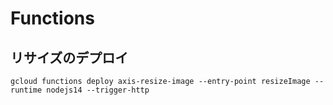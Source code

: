 # Functions

## リサイズのデプロイ
```
gcloud functions deploy axis-resize-image --entry-point resizeImage --runtime nodejs14 --trigger-http
```
